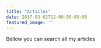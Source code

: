 ```yaml
---
title: "Articles"
date: 2017-03-02T12:00:00-05:00
featured_image: ''
---
```

Bellow you can search all my articles